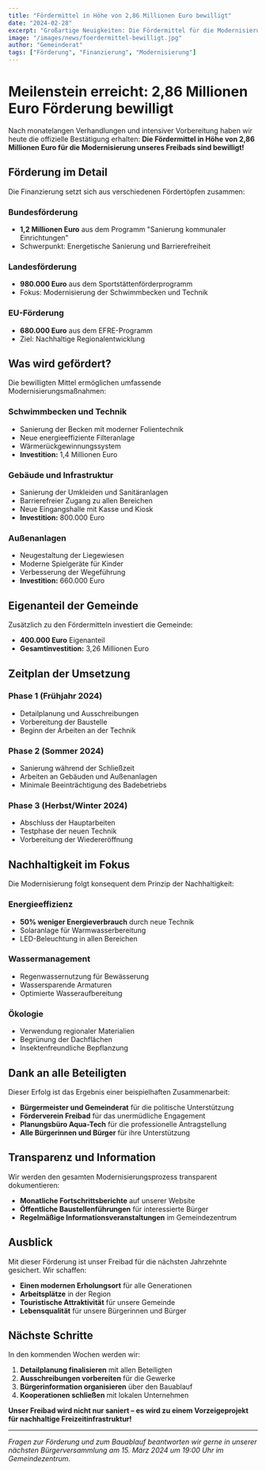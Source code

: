 ```yaml
---
title: "Fördermittel in Höhe von 2,86 Millionen Euro bewilligt"
date: "2024-02-28"
excerpt: "Großartige Neuigkeiten: Die Fördermittel für die Modernisierung unseres Freibads wurden offiziell bewilligt. Jetzt kann die Planung konkret beginnen."
image: "/images/news/foerdermittel-bewilligt.jpg"
author: "Gemeinderat"
tags: ["Förderung", "Finanzierung", "Modernisierung"]
---
```


# Meilenstein erreicht: 2,86 Millionen Euro Förderung bewilligt

Nach monatelangen Verhandlungen und intensiver Vorbereitung haben wir heute die offizielle Bestätigung erhalten: **Die Fördermittel in Höhe von 2,86 Millionen Euro für die Modernisierung unseres Freibads sind bewilligt!**

## Förderung im Detail

Die Finanzierung setzt sich aus verschiedenen Fördertöpfen zusammen:

### Bundesförderung
- **1,2 Millionen Euro** aus dem Programm "Sanierung kommunaler Einrichtungen"
- Schwerpunkt: Energetische Sanierung und Barrierefreiheit

### Landesförderung
- **980.000 Euro** aus dem Sportstättenförderprogramm
- Fokus: Modernisierung der Schwimmbecken und Technik

### EU-Förderung
- **680.000 Euro** aus dem EFRE-Programm
- Ziel: Nachhaltige Regionalentwicklung

## Was wird gefördert?

Die bewilligten Mittel ermöglichen umfassende Modernisierungsmaßnahmen:

### Schwimmbecken und Technik
- Sanierung der Becken mit moderner Folientechnik
- Neue energieeffiziente Filteranlage
- Wärmerückgewinnungssystem
- **Investition:** 1,4 Millionen Euro

### Gebäude und Infrastruktur
- Sanierung der Umkleiden und Sanitäranlagen
- Barrierefreier Zugang zu allen Bereichen
- Neue Eingangshalle mit Kasse und Kiosk
- **Investition:** 800.000 Euro

### Außenanlagen
- Neugestaltung der Liegewiesen
- Moderne Spielgeräte für Kinder
- Verbesserung der Wegeführung
- **Investition:** 660.000 Euro

## Eigenanteil der Gemeinde

Zusätzlich zu den Fördermitteln investiert die Gemeinde:
- **400.000 Euro** Eigenanteil
- **Gesamtinvestition:** 3,26 Millionen Euro

## Zeitplan der Umsetzung

### Phase 1 (Frühjahr 2024)
- Detailplanung und Ausschreibungen
- Vorbereitung der Baustelle
- Beginn der Arbeiten an der Technik

### Phase 2 (Sommer 2024)
- Sanierung während der Schließzeit
- Arbeiten an Gebäuden und Außenanlagen
- Minimale Beeinträchtigung des Badebetriebs

### Phase 3 (Herbst/Winter 2024)
- Abschluss der Hauptarbeiten
- Testphase der neuen Technik
- Vorbereitung der Wiedereröffnung

## Nachhaltigkeit im Fokus

Die Modernisierung folgt konsequent dem Prinzip der Nachhaltigkeit:

### Energieeffizienz
- **50% weniger Energieverbrauch** durch neue Technik
- Solaranlage für Warmwasserbereitung
- LED-Beleuchtung in allen Bereichen

### Wassermanagement
- Regenwassernutzung für Bewässerung
- Wassersparende Armaturen
- Optimierte Wasseraufbereitung

### Ökologie
- Verwendung regionaler Materialien
- Begrünung der Dachflächen
- Insektenfreundliche Bepflanzung

## Dank an alle Beteiligten

Dieser Erfolg ist das Ergebnis einer beispielhaften Zusammenarbeit:

- **Bürgermeister und Gemeinderat** für die politische Unterstützung
- **Förderverein Freibad** für das unermüdliche Engagement
- **Planungsbüro Aqua-Tech** für die professionelle Antragstellung
- **Alle Bürgerinnen und Bürger** für ihre Unterstützung

## Transparenz und Information

Wir werden den gesamten Modernisierungsprozess transparent dokumentieren:

- **Monatliche Fortschrittsberichte** auf unserer Website
- **Öffentliche Baustellenführungen** für interessierte Bürger
- **Regelmäßige Informationsveranstaltungen** im Gemeindezentrum

## Ausblick

Mit dieser Förderung ist unser Freibad für die nächsten Jahrzehnte gesichert. Wir schaffen:

- **Einen modernen Erholungsort** für alle Generationen
- **Arbeitsplätze** in der Region
- **Touristische Attraktivität** für unsere Gemeinde
- **Lebensqualität** für unsere Bürgerinnen und Bürger

## Nächste Schritte

In den kommenden Wochen werden wir:

1. **Detailplanung finalisieren** mit allen Beteiligten
2. **Ausschreibungen vorbereiten** für die Gewerke
3. **Bürgerinformation organisieren** über den Bauablauf
4. **Kooperationen schließen** mit lokalen Unternehmen

**Unser Freibad wird nicht nur saniert – es wird zu einem Vorzeigeprojekt für nachhaltige Freizeitinfrastruktur!**

---

*Fragen zur Förderung und zum Bauablauf beantworten wir gerne in unserer nächsten Bürgerversammlung am 15. März 2024 um 19:00 Uhr im Gemeindezentrum.*